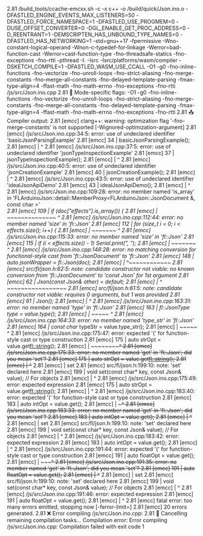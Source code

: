 2.81   /build_tools/ccache-emcxx.sh -c -x c++ -o /build/quick/Json.ino.o -DFASTLED_ENGINE_EVENTS_MAX_LISTENERS=50 -DFASTLED_FORCE_NAMESPACE=1 -DFASTLED_USE_PROGMEM=0 -DUSE_OFFSET_CONVERTER=0 -DGL_ENABLE_GET_PROC_ADDRESS=0 -D_REENTRANT=1 -DEMSCRIPTEN_HAS_UNBOUND_TYPE_NAMES=0 -DFASTLED_HAS_NETWORKING=1 -std=gnu++17 -fpermissive -Wno-constant-logical-operand -Wnon-c-typedef-for-linkage -Werror=bad-function-cast -Werror=cast-function-type -fno-threadsafe-statics -fno-exceptions -fno-rtti -pthread -I. -Isrc -Isrc/platforms/wasm/compiler -DSKETCH_COMPILE=1 -DFASTLED_WASM_USE_CCALL -O1 -g0 -fno-inline-functions -fno-vectorize -fno-unroll-loops -fno-strict-aliasing -fno-merge-constants -fno-merge-all-constants -fno-delayed-template-parsing -fmax-type-align=4 -ffast-math -fno-math-errno -fno-exceptions 
-fno-rtti /js/src/Json.ino.cpp
2.81 🔧 Mode-specific flags: -O1 -g0 -fno-inline-functions -fno-vectorize -fno-unroll-loops -fno-strict-aliasing -fno-merge-constants -fno-merge-all-constants -fno-delayed-template-parsing -fmax-type-align=4 -ffast-math -fno-math-errno -fno-exceptions -fno-rtti
2.81 📤 Compiler output:
2.81 [emcc] clang++: warning: optimization flag '-fno-merge-constants' is not supported [-Wignored-optimization-argument]
2.81 [emcc] /js/src/Json.ino.cpp:34:5: error: use of undeclared identifier 'basicJsonParsingExample'
2.81 [emcc]    34 |     basicJsonParsingExample();
2.81 [emcc]       |     ^
2.81 [emcc] /js/src/Json.ino.cpp:37:5: error: use of undeclared identifier 'jsonTypeInspectionExample'
2.81 [emcc]    37 |     jsonTypeInspectionExample();
2.81 [emcc]       |     ^
2.81 [emcc] /js/src/Json.ino.cpp:40:5: error: use of undeclared identifier 'jsonCreationExample'
2.81 [emcc]    40 |     jsonCreationExample();
2.81 [emcc]       |     ^
2.81 [emcc] /js/src/Json.ino.cpp:43:5: error: use of undeclared identifier 'idealJsonApiDemo'
2.81 [emcc]    43 |     idealJsonApiDemo();
2.81 [emcc]       |     ^
2.81 [emcc] /js/src/Json.ino.cpp:109:28: error: no member named 'is_array' in 'FLArduinoJson::detail::MemberProxy<FLArduinoJson::JsonDocument &, const char *>'  
2.81 [emcc]   109 |         if (doc["effects"].is_array()) {
2.81 [emcc]       |             ~~~~~~~~~~~~~~ ^
2.81 [emcc] /js/src/Json.ino.cpp:112:44: error: no member named 'size' in 'fl::Json'
2.81 [emcc]   112 |             for (size_t i = 0; i < effects.size(); i++) {
2.81 [emcc]       |                                    ~~~~~~~ ^
2.81 [emcc] /js/src/Json.ino.cpp:115:33: error: no member named 'size' in 'fl::Json'
2.81 [emcc]   115 |                 if (i < effects.size() - 1) Serial.print(", ");
2.81 [emcc]       |                         ~~~~~~~ ^
2.81 [emcc] /js/src/Json.ino.cpp:148:28: error: no matching conversion for functional-style cast from 'fl::JsonDocument' to 'fl::Json'
2.81 [emcc]   148 |         auto jsonWrapper = fl::Json(doc);
2.81 [emcc]       |                            ^~~~~~~~~~~~~
2.81 [emcc] src/fl/json.h:62:5: note: candidate constructor not viable: no known conversion from 'fl::JsonDocument' to 'const Json' for 1st argument
2.81 [emcc]    62 |     Json(const Json& other) = default;
2.81 [emcc]       |     ^    ~~~~~~~~~~~~~~~~~
2.81 [emcc] src/fl/json.h:61:5: note: candidate constructor not viable: requires 0 arguments, but 1 was provided
2.81 [emcc]    61 |     Json();
2.81 [emcc]       |     ^
2.81 [emcc] /js/src/Json.ino.cpp:163:31: error: no member named 'type' in 'fl::Json'
2.81 [emcc]   163 |     fl::JsonType type = value.type();
2.81 [emcc]       |                         ~~~~~ ^
2.81 [emcc] /js/src/Json.ino.cpp:164:33: error: no member named 'type_str' in 'fl::Json'
2.81 [emcc]   164 |     const char* typeStr = value.type_str();
2.81 [emcc]       |                           ~~~~~ ^
2.81 [emcc] /js/src/Json.ino.cpp:175:47: error: expected '(' for function-style cast or type construction
2.81 [emcc]   175 |             auto strOpt = value.get<fl::string>();
2.81 [emcc]       |                                     ~~~~~~~~~~^
2.81 [emcc] /js/src/Json.ino.cpp:175:33: error: no member named 'get' in 'fl::Json'; did you mean 'set'?
2.81 [emcc]   175 |             auto strOpt = value.get<fl::string>();
2.81 [emcc]       |                                 ^~~
2.81 [emcc]       |                                 set
2.81 [emcc] src/fl/json.h:199:10: note: 'set' declared here
2.81 [emcc]   199 |     void set(const char* key, const Json& value); // For objects
2.81 [emcc]       |          ^
2.81 [emcc] /js/src/Json.ino.cpp:175:49: error: expected expression
2.81 [emcc]   175 |             auto strOpt = value.get<fl::string>();
2.81 [emcc]       |                                                 ^
2.81 [emcc] /js/src/Json.ino.cpp:183:40: error: expected '(' for function-style cast or type construction
2.81 [emcc]   183 |             auto intOpt = value.get<int>();
2.81 [emcc]       |                                     ~~~^
2.81 [emcc] /js/src/Json.ino.cpp:183:33: error: no member named 'get' in 'fl::Json'; did you mean 'set'?
2.81 [emcc]   183 |             auto intOpt = value.get<int>();
2.81 [emcc]       |                                 ^~~
2.81 [emcc]       |                                 set
2.81 [emcc] src/fl/json.h:199:10: note: 'set' declared here
2.81 [emcc]   199 |     void set(const char* key, const Json& value); // For objects
2.81 [emcc]       |          ^
2.81 [emcc] /js/src/Json.ino.cpp:183:42: error: expected expression
2.81 [emcc]   183 |             auto intOpt = value.get<int>();
2.81 [emcc]       |                                          ^
2.81 [emcc] /js/src/Json.ino.cpp:191:44: error: expected '(' for function-style cast or type construction
2.81 [emcc]   191 |             auto floatOpt = value.get<float>();
2.81 [emcc]       |                                       ~~~~~^
2.81 [emcc] /js/src/Json.ino.cpp:191:35: error: no member named 'get' in 'fl::Json'; did you mean 'set'?
2.81 [emcc]   191 |             auto floatOpt = value.get<float>();
2.81 [emcc]       |                                   ^~~
2.81 [emcc]       |                                   set
2.81 [emcc] src/fl/json.h:199:10: note: 'set' declared here
2.81 [emcc]   199 |     void set(const char* key, const Json& value); // For objects
2.81 [emcc]       |          ^
2.81 [emcc] /js/src/Json.ino.cpp:191:46: error: expected expression
2.81 [emcc]   191 |             auto floatOpt = value.get<float>();
2.81 [emcc]       |                                              ^
2.81 [emcc] fatal error: too many errors emitted, stopping now [-ferror-limit=]
2.81 [emcc] 20 errors generated.
2.81 ❌ Error compiling /js/src/Json.ino.cpp:
2.81 🛑 Cancelling remaining compilation tasks...
Compilation error: Error compiling /js/src/Json.ino.cpp: Compilation failed with exit code 1
